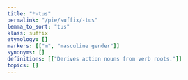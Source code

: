 ```yaml
---
title: "*-tus"
permalink: "/pie/suffix/-tus"
lemma_to_sort: "tus"
klass: suffix
etymology: []
markers: [["m", "masculine gender"]]
synonyms: []
definitions: [["Derives action nouns from verb roots."]]
topics: []
---
```

